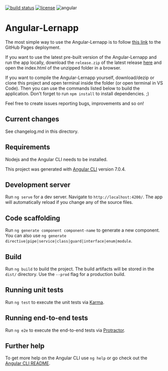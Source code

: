 [![build status](https://img.shields.io/badge/build-passing-green)](https://img.shields.io/badge/build-passing-green)
[![license](https://img.shields.io/badge/license-MIT-blue.svg)](LICENSE)
![angular](https://img.shields.io/badge/angular-7-red)

# Angular-Lernapp

The most simple way to use the Angular-Lernapp is to follow [this link](https://hirmer21to.github.io/angular_lernapp/) to the GitHub Pages deployment.

If you want to use the latest pre-built version of the Angular-Lernapp and run the app locally, download the `release.zip` of the latest release [here](https://github.com/hirmer21to/angular_lernapp/releases/tag/latest) and open the index.html of the unzipped folder in a browser.

If you want to compile the Angular-Lernapp yourself, download/dezip or clone this project and open terminal inside the folder (or open terminal in VS Code). Then you can use the commands listed below to build the application. Don't forget to run `npm install` to install dependencies. ;)

Feel free to create issues reporting bugs, improvements and so on!

## Current changes
See changelog.md in this directory.

## Requirements
Nodejs and the Angular CLI needs to be installed. 

This project was generated with [Angular CLI](https://github.com/angular/angular-cli) version 7.0.4.

## Development server

Run `ng serve` for a dev server. Navigate to `http://localhost:4200/`. The app will automatically reload if you change any of the source files.

## Code scaffolding

Run `ng generate component component-name` to generate a new component. You can also use `ng generate directive|pipe|service|class|guard|interface|enum|module`.

## Build

Run `ng build` to build the project. The build artifacts will be stored in the `dist/` directory. Use the `--prod` flag for a production build.

## Running unit tests

Run `ng test` to execute the unit tests via [Karma](https://karma-runner.github.io).

## Running end-to-end tests

Run `ng e2e` to execute the end-to-end tests via [Protractor](http://www.protractortest.org/).

## Further help

To get more help on the Angular CLI use `ng help` or go check out the [Angular CLI README](https://github.com/angular/angular-cli/blob/master/README.md).
